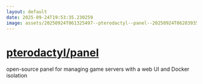 ```yaml
---
layout: default
date: 2025-09-24T19:53:35.230259
image: assets/20250924T061325497--pterodactyl--panel--20250924T062039350--cropped.png
---
```


# [pterodactyl/panel](https://github.com/pterodactyl/panel)

open-source panel for managing game servers with a web UI and Docker isolation
